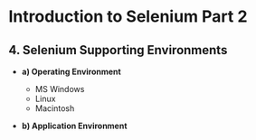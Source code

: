 # Introduction to Selenium Part 2

## 4. Selenium Supporting Environments
-   **a) Operating Environment**
    -   MS Windows
    -   Linux
    -   Macintosh
    
-   **b) Application Environment**